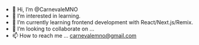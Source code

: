 - 👋 Hi, I’m @CarnevaleMNO
- 👀 I’m interested in learning.
- 🌱 I’m currently learning frontend development with React/Next.js/Remix.
- 💞️ I’m looking to collaborate on ...
- 📫 How to reach me ... carnevalemno@gmail.com

<!---
CarnevaleMNO/CarnevaleMNO is a ✨ special ✨ repository because its `README.md` (this file) appears on your GitHub profile.
You can click the Preview link to take a look at your changes.
--->
